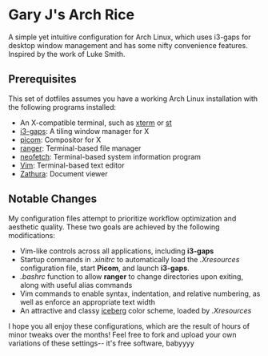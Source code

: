 # Gary J's Arch Rice
A simple yet intuitive configuration for Arch Linux, which uses i3-gaps for
desktop window management and has some nifty convenience features. Inspired by
the work of Luke Smith.

## Prerequisites
This set of dotfiles assumes you have a working Arch Linux installation with
the following programs installed:

+ An X-compatible terminal, such as [xterm](https://invisible-island.net/xterm) or [st](https://st.suckless.org)
+ [i3-gaps](https://github.com/Airblader/i3): A tiling window manager for X
+ [picom](https://github.com/yshui/picom): Compositor for X
+ [ranger](https://github.com/ranger/ranger): Terminal-based file manager
+ [neofetch](https://github.com/dylanaraps/neofetch): Terminal-based system
  information program
+ [Vim](https://www.vim.org): Terminal-based text editor
+ [Zathura](https://pwmt.org/projects/zathura): Document viewer

## Notable Changes
My configuration files attempt to prioritize workflow optimization and
aesthetic quality. These two goals are achieved by the following modifications:

* Vim-like controls across all applications, including **i3-gaps**
* Startup commands in *.xinitrc* to automatically load the *.Xresources*
  configuration file, start **Picom**, and launch **i3-gaps**.
* *.bashrc* function to allow **ranger** to change directories upon exiting,
  along with useful alias commands
* Vim commands to enable syntax, indentation, and relative numbering, as well
  as enforce an appropriate text width
* An attractive and classy [iceberg](https://cocopon.github.io/iceberg.vim/)
  color scheme, loaded by *.Xresources*

I hope you all enjoy these configurations, which are the result of hours of
minor tweaks over the months! Feel free to fork and upload your own variations
of these settings-- it's free software, babyyyy
